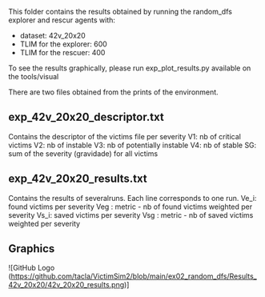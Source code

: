 This folder contains the results obtained by running the random_dfs explorer and rescur agents with:
* dataset: 42v_20x20
* TLIM for the explorer: 600
* TLIM for the rescuer: 400

To see the results graphically, please run exp_plot_results.py available on the tools/visual

There are two files obtained from the prints of the environment.

exp_42v_20x20_descriptor.txt
----------------------------
Contains the descriptor of the victims file per severity
V1: nb of critical victims
V2: nb of instable
V3: nb of potentially instable
V4: nb of stable
SG: sum of the severity (gravidade) for all victims


exp_42v_20x20_results.txt
-------------------------
Contains the results of severalruns. Each line corresponds to one run.
Ve_i: found victims per severity
Veg : metric - nb of found victims weighted per severity
Vs_i: saved victims per severity
Vsg : metric - nb of saved victims weighted per severity

Graphics
--------
![GitHub Logo (https://github.com/tacla/VictimSim2/blob/main/ex02_random_dfs/Results_42v_20x20/42v_20x20_results.png)]
